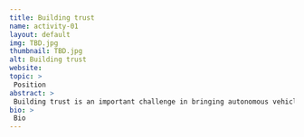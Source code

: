 ```yaml
---
title: Building trust
name: activity-01
layout: default
img: TBD.jpg
thumbnail: TBD.jpg
alt: Building trust
website:
topic: >
 Position
abstract: >
 Building trust is an important challenge in bringing autonomous vehicles to our roads.
bio: >
 Bio
---
```

